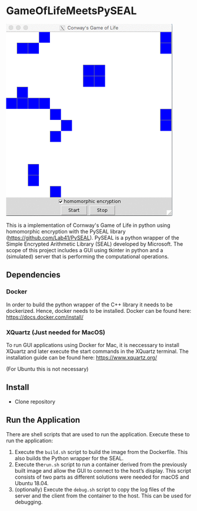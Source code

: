 # GameOfLifeMeetsPySEAL

![Alt Text](screenshot.gif)

This is a implementation of Cornway's Game of Life in python using homomorphic encryption with the PySEAL library (https://github.com/Lab41/PySEAL). PySEAL is a python wrapper of the Simple Encrypted Arithmetic Library (SEAL) developed by Microsoft. The scope of this project includes a GUI using tkinter in python and a (simulated) server that is performing the computational operations.

## Dependencies

### Docker
In order to build the python wrapper of the C++ library it needs to be dockerized. Hence, docker needs to be installed.
Docker can be found here: https://docs.docker.com/install/

### XQuartz (Just needed for MacOS)
To run GUI applications using Docker for Mac, it is neccessary to install XQuartz and later execute the start commands in the XQuartz terminal. The installation guide can be found here: https://www.xquartz.org/ 

(For Ubuntu this is not necessary)

## Install
* Clone repository

## Run the Application
There are shell scripts that are used to run the application. Execute these to run the application:
1. Execute the `build.sh` script to build the image from the Dockerfile.  This also builds the Python wrapper for the SEAL.
2.  Execute the`run.sh` script to run a container derived from the previously built image
   and allow the GUI to connect to the host’s display.  This script consists of two parts
   as different solutions were needed for macOS and Ubuntu 18.04.
3. (optionally) Execute the `debug.sh` script to copy the log files of the server and the
   client from the container to the host. This can be used for debugging. 
